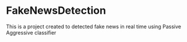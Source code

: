 # FakeNewsDetection
This is a project created to detected fake news in real time using Passive Aggressive classifier
